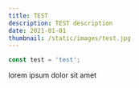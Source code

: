 ```yaml
---
title: TEST
description: TEST description
date: 2021-01-01
thumbnail: /static/images/test.jpg
---
```


```js
const test = 'test';
```

lorem ipsum dolor sit amet
